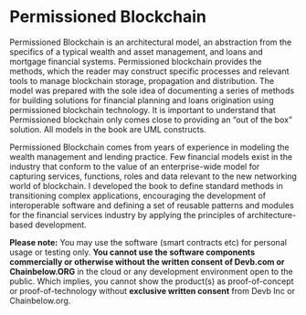 # Permissioned Blockchain

Permissioned Blockchain is an architectural model, an abstraction from the specifics of a typical wealth and asset management, and loans and mortgage financial systems. Permissioned blockchain provides the methods, which the reader may construct specific processes and relevant tools to manage blockchain storage, propagation and distribution. The model was prepared with the sole idea of documenting a series of methods for building solutions for financial planning and loans origination using permissioned blockchain technology. It is important to understand that Permissioned blockchain only comes close to providing an “out of the box” solution. All models in the book are UML constructs. 

Permissioned Blockchain comes from years of experience in modeling the wealth management and lending practice. Few financial models exist in the industry that conform to the value of an enterprise-wide model for capturing services, functions, roles and data relevant to the new networking world of blockchain. I developed the book to define standard methods in transitioning complex applications, encouraging the development of interoperable software and defining a set of reusable patterns and modules for the financial services industry by applying the principles of architecture-based development.

**Please note:** You may use the software (smart contracts etc) for personal usage or testing only. **You cannot use the software components commercially or otherwise without the written consent of Devb.com or Chainbelow.ORG** in the cloud or any development environment open to the public. Which implies, you cannot show the product(s) as proof-of-concept or proof-of-technology without **exclusive written consent** from Devb Inc or Chainbelow.org.

